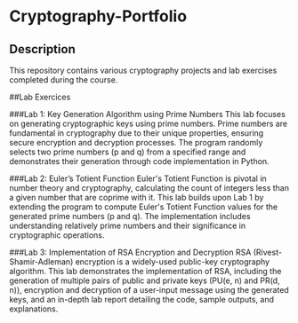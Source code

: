 # Cryptography-Portfolio

## Description

This repository contains various cryptography projects and lab exercises completed during the course.

##Lab Exercices

###Lab 1: Key Generation Algorithm using Prime Numbers
This lab focuses on generating cryptographic keys using prime numbers. Prime numbers are fundamental in cryptography due to their unique properties, ensuring secure encryption and decryption processes. The program randomly selects two prime numbers (p and q) from a specified range and demonstrates their generation through code implementation in Python.

###Lab 2: Euler’s Totient Function
Euler's Totient Function is pivotal in number theory and cryptography, calculating the count of integers less than a given number that are coprime with it. This lab builds upon Lab 1 by extending the program to compute Euler's Totient Function values for the generated prime numbers (p and q). The implementation includes understanding relatively prime numbers and their significance in cryptographic operations.

###Lab 3: Implementation of RSA Encryption and Decryption
RSA (Rivest-Shamir-Adleman) encryption is a widely-used public-key cryptography algorithm. This lab demonstrates the implementation of RSA, including the generation of multiple pairs of public and private keys (PU(e, n) and PR(d, n)), encryption and decryption of a user-input message using the generated keys, and an in-depth lab report detailing the code, sample outputs, and explanations.



